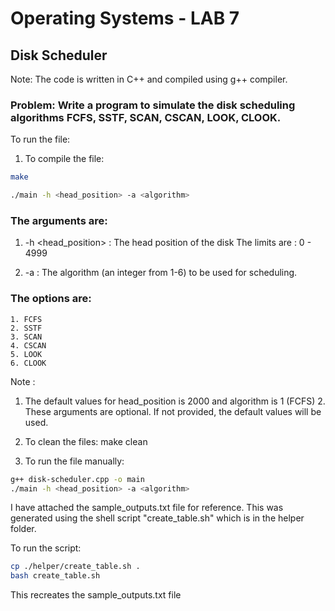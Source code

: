 # Operating Systems - LAB 7
## Disk Scheduler

Note: The code is written in C++ and compiled using g++ compiler.

### Problem: Write a program to simulate the disk scheduling algorithms FCFS, SSTF, SCAN, CSCAN, LOOK, CLOOK.

To run the file:
1. To compile the file: 
```sh
make

./main -h <head_position> -a <algorithm>
```
### The arguments are: 

1. -h <head_position> : The head position of the disk
The limits are : 0 - 4999

2. -a <algorithm> : The algorithm (an integer from 1-6) to be used for scheduling. 

### The options are:
    1. FCFS
    2. SSTF
    3. SCAN
    4. CSCAN
    5. LOOK
    6. CLOOK

Note : 

1. The default values for head_position is 2000 and algorithm is 1 (FCFS)
        2. These arguments are optional. If not provided, the default values will be used.

2. To clean the files:
    make clean

3. To run the file manually:

```sh
g++ disk-scheduler.cpp -o main
./main -h <head_position> -a <algorithm>
```

I have attached the sample_outputs.txt file for reference.
This was generated using the shell script "create_table.sh" which is in the helper folder.

To run the script:
```sh
cp ./helper/create_table.sh .
bash create_table.sh
```

This recreates the sample_outputs.txt file 